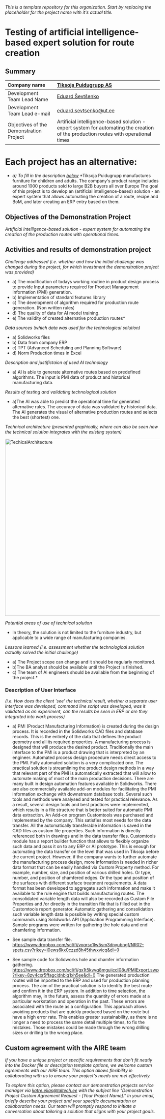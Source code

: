 *This is a template repository for this organization. Start by replacing the placeholder for the project name with it's actual title.*

# Testing of artificial intelligence-based expert solution for route creation


## Summary

| Company name | [Tiksoja Puidugrupp AS](https://www.tiksoja.eu/) |
| :--- | :--- |
| Development Team Lead Name | [Eduard Ševtšenko](https://profile.link) |
| Development Team Lead e-mail | [eduard.sevtsenko@ut.ee](https://profile.link) |
| Objectives of the Demonstration Project | Artificial intelligence-based solution - expert system for automating the creation of the production routes with operational times  |

# Each project has an alternative:

- *a) To fill in the description [below](https://github.com/ai-robotics-estonia/_project_template_/edit/main/README.md#implementation-details)*
*Tiksoja Puidugrupp manufactures furniture for children and adults. The company's product range includes around 1000 products sold to large B2B buyers all over Europe
The goal of this project is to develop an (artificial intelligence-based) solution - an expert system that allows automating the creation of a route, recipe and BoM, and later creating an ERP entry based on them.


## Objectives of the Demonstration Project
*Artificial intelligence-based solution - expert system for automating the creation of the production routes with operational times.*


## Activities and results of demonstration project
*Challenge addressed (i.e. whether and how the initial challenge was changed during the project, for which investment the demonstration project was provided)*
- a) The modification of todays working routine in product design process to provide Input parameters required for Product Management Information (PMI) generation.
- b) Implementation of standard features library
- c) The development of algorithm required for production route generation. (Non written rules)
- d) The quality of data for AI model training.
- e) The validity of created alternative production routes*



*Data sources (which data was used for the technological solution)*
- a) Solidworks files
- b) Data from company ERP
- c) TPT (Advanced Scheduling and  Planning Software)
- d) Norm Production times in Excel

*Description and justifictaion of used AI technology*
- a) AI is able to generate alternative routes based on predefined algorithms. The input is PMI data of product and historical manufacturing data.

*Results of testing and validating technological solution*
-  a)The AI was able to predict the operational time for generated alternative rules. The accuracy of data was validated by historical data. The AI generates the visual of alternative production routes and selects the best (shortest) one.

*Technical architecture (presented graphically, where can also be seen how the technical solution integrates with the existing system)*

<img width="576" alt="TechicalArchitecture" src="https://github.com/ai-robotics-estonia/expert_solution_for_route_creation/assets/154315695/b35ab7eb-811d-48a8-ae51-9f621707993d">

*Potential areas of use of technical solution*
- In theory, the solution is not limited to the furniture industry, but applicable to a wide range of manufacturing companies.


*Lessons learned (i.e. assessment whether the technological solution actually solved the initial challenge)*
- a) The Project scope can change and it should be regularly monitored.
- b)The BA analyst should be available until the Project is finished.
- c) The team of AI engineers should be available from the beginning of the project.*

### Description of User Interface 
*(i.e. How does the client 'see' the technical result, whether a separate user interface was developed, command line script was developed, was it validated as an experiment, can the results be seen in ERP or are they integrated into work process)*
-  a) PMI (Product Manufacturing Information) is created during the design process. It is recorded in the Solidworks CAD files and database records. This is the entirety of the data that defines the product geometry and all its required properties. A manufacturing process is designed that will produce the desired product. Traditionally the main interface to the PMI is a product drawing that is interpreted by an engineer. Automated process design procedure needs direct access to the PMI.  Fully automated solution is a very complicated one. 
The practical solution is streamlining the product design methods in a way that relevant part of the PMI is automatically extracted that will allow to automate making of most of the main production decisions. There are many built in design automation features available in Solidworks. There are also commercially available add-on modules for facilitating the PMI information exchange with downstream database tools. Several such tools and methods were analysed and tested for practical relevance. As a result, several design tools and best practices were implemented, which results in a file structure that is better suited for automatic PMI data extraction. An Add-on program Customtools was purchased and implemented by the company. This satisfies most needs for the data transfer. All the automatically transferable information is saved in the CAD files as custom file properties. Such information is directly referenced both in drawings and in the data transfer files. Customtools module has a report builder function that allows to flexibly organize such data and pass it on to any ERP or AI prototype. This is enough for automating the data transfer on the level that was used in Tiksoja before the current project. However, if the company wants to further automate the manufacturing process design, more information is needed in richer data format that can be easily handled via Custom Property method.  For example, number, size, and position of various drilled holes. Or type, number, and position of chamfered edges. Or the type and position of the surfaces with different surface treatment requirements.  A data format has been developed to aggregate such information and make it available to the rule engine that builds manufacturing routes. The consolidated variable length data will also be recorded as Custom File Properties and /or directly in the transition file that is filled out in the Customtools report generator. Automatic gathering and consolidation such variable length data is possible by writing special custom commands using Solidworks API (Application Programming Interface). Sample programs were written for gathering the hole data and end chamfering information.

- See sample data transfer file. https://www.dropbox.com/scl/fi/voqrsc1lw5sm3dnyubngf/NR02-spets.csv?rlkey=i0ews6kx0czzd8h45thwxvicq&dl=0
- See sample code for Solidworks hole and chamfer information gathering. https://www.dropbox.com/scl/fi/gx1t5kvvq8mguijcdl08u/PMIExport.swp?rlkey=8zv4cxr5ffagcidnbiq1xh5ee&dl=0
The generated production routes will be imported to the ERP and used for production planning process.
The aim of the practical solution is to identify the best route and confirm it in the ERP system. In addition to time selection, the algorithm may, in the future, assess the quantity of errors made at a particular workstation and operation in the past. These errors are associated with the route as a configuration. This approach allows avoiding products that are quickly produced based on the route but have a high error rate. This enables greater sustainability, as there is no longer a need to process the same detail multiple times, to fix the mistakes. Those mistakes could be made through the wrong drilling sizes or drilling to the wrong place. 


## Custom agreement with the AIRE team

*If you have a unique project or specific requirements that don't fit neatly into the Docker file or description template options, we welcome custom agreements with our AIRE team. This option allows flexibility in collaborating with us to ensure your project's needs are met effectively.*

*To explore this option, please contact our demonstration projects service manager via katre.eljas@taltech.ee with the subject line "Demonstration Project Custom Agreement Request - [Your Project Name]." In your email, briefly describe your project and your specific documentation or collaboration needs. Our team will promptly respond to initiate a conversation about tailoring a solution that aligns with your project goals.*



